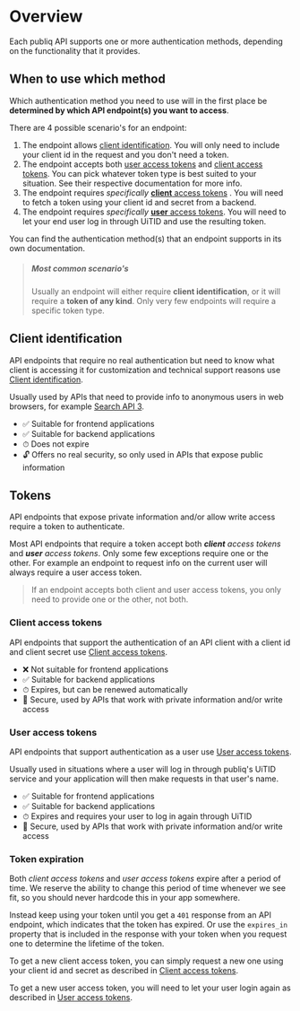 # Overview

Each publiq API supports one or more authentication methods, depending on the functionality that it provides.

## When to use which method

Which authentication method you need to use will in the first place be **determined by which API endpoint(s) you want to access**. 

There are 4 possible scenario's for an endpoint:

1. The endpoint allows [client identification](#client-identification). You will only need to include your client id in the request and you don't need a token.
2. The endpoint accepts both [user access tokens](#user-access-tokens) and [client access tokens](#client-access-tokens). You can pick whatever token type is best suited to your situation. See their respective documentation for more info.
3. The endpoint requires _specifically_ [**client** access tokens](#client-access-tokens) . You will need to fetch a token using your client id and secret from a backend.
4. The endpoint requires _specifically_ [**user** access tokens](#user-access-tokens). You will need to let your end user log in through UiTID and use the resulting token.

You can find the authentication method(s) that an endpoint supports in its own documentation.

> ##### Most common scenario's
> Usually an endpoint will either require **client identification**, or it will require a **token of any kind**. Only very few endpoints will require a specific token type.

## Client identification

API endpoints that require no real authentication but need to know what client is accessing it for customization and technical support reasons use [Client identification](Authentication-methods/Client-identification.md). 

Usually used by APIs that need to provide info to anonymous users in web browsers, for example [Search API 3](https://publiq.stoplight.io/docs/uitdatabank/reference/Search-API.v3.json).

- ✅ Suitable for frontend applications
- ✅ Suitable for backend applications
- ⏱ Does not expire
- 🔓 Offers no real security, so only used in APIs that expose public information

## Tokens

API endpoints that expose private information and/or allow write access require a token to authenticate.

Most API endpoints that require a token accept both _**client** access tokens_ and _**user** access tokens_. Only some few exceptions require one or the other. For example an endpoint to request info on the current user will always require a user access token.

> If an endpoint accepts both client and user access tokens, you only need to provide one or the other, not both.

### Client access tokens

API endpoints that support the authentication of an API client with a client id and client secret use [Client access tokens](Authentication-methods/Client-access-token.md).

- ❌ Not suitable for frontend applications
- ✅ Suitable for backend applications
- ⏱ Expires, but can be renewed automatically
- 🔐 Secure, used by APIs that work with private information and/or write access

### User access tokens

API endpoints that support authentication as a user use [User access tokens](Authentication-methods/User-access-token.md). 

Usually used in situations where a user will log in through publiq's UiTID service and your application will then make requests in that user's name.

- ✅ Suitable for frontend applications
- ✅ Suitable for backend applications
- ⏱ Expires and requires your user to log in again through UiTID
- 🔐 Secure, used by APIs that work with private information and/or write access

### Token expiration

Both _client access tokens_ and _user access tokens_ expire after a period of time. We reserve the ability to change this period of time whenever we see fit, so you should never hardcode this in your app somewhere. 

Instead keep using your token until you get a `401` response from an API endpoint, which indicates that the token has expired. Or use the `expires_in` property that is included in the response with your token when you request one to determine the lifetime of the token.

To get a new client access token, you can simply request a new one using your client id and secret as described in [Client access tokens](Authentication-methods/Client-access-token.md).

To get a new user access token, you will need to let your user login again as described in [User access tokens](Authentication-methods/User-access-token.md).

